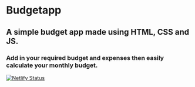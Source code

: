 # Budgetapp
## A simple budget app made using HTML, CSS and JS. 
### Add in your required budget and expenses then easily calculate your monthly budget.

[![Netlify Status](https://api.netlify.com/api/v1/badges/b817ef0f-ec75-435a-80d5-31aeca9d9fa7/deploy-status)](https://app.netlify.com/sites/mybudgetapp101/deploys)
